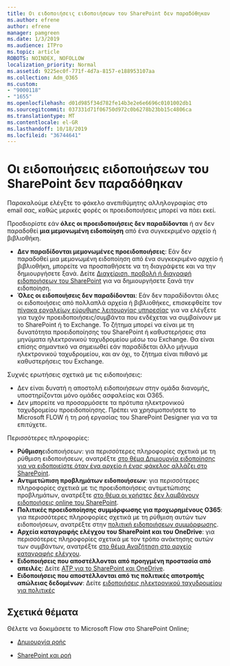 ```yaml
---
title: Οι ειδοποιήσεις ειδοποιήσεων του SharePoint δεν παραδόθηκαν
ms.author: efrene
author: efrene
manager: pamgreen
ms.date: 1/3/2019
ms.audience: ITPro
ms.topic: article
ROBOTS: NOINDEX, NOFOLLOW
localization_priority: Normal
ms.assetid: 9225ec0f-771f-4d7a-8157-e188953107aa
ms.collection: Adm_O365
ms.custom:
- "9000118"
- "1655"
ms.openlocfilehash: d01d985f34d782fe14b3e2e6e6696c0101002db1
ms.sourcegitcommit: 037331d71f06750d972c0b6278b23bb15c4806ca
ms.translationtype: MT
ms.contentlocale: el-GR
ms.lasthandoff: 10/18/2019
ms.locfileid: "36744641"
---
```

# <a name="sharepoint-alert-notifications-not-delivered"></a>Οι ειδοποιήσεις ειδοποιήσεων του SharePoint δεν παραδόθηκαν

Παρακαλούμε ελέγξτε το φάκελο ανεπιθύμητης αλληλογραφίας στο email σας, καθώς μερικές φορές οι προειδοποιήσεις μπορεί να πάει εκεί.

Προσδιορίστε εάν **όλες οι προειδοποιήσεις δεν παραδίδονται** ή αν δεν παραδοθεί **μια μεμονωμένη ειδοποίηση** από ένα συγκεκριμένο αρχείο ή βιβλιοθήκη.

- **Δεν παραδίδονται μεμονωμένες προειδοποιήσεις**: Εάν δεν παραδοθεί μια μεμονωμένη ειδοποίηση από ένα συγκεκριμένο αρχείο ή βιβλιοθήκη, μπορείτε να προσπαθήσετε να τη διαγράψετε και να την δημιουργήσετε ξανά. Δείτε [Διαχείριση, προβολή ή διαγραφή ειδοποιήσεων του SharePoint](https://support.office.com/article/manage-view-or-delete-sharepoint-alerts-99dfb19c-9a90-4a8c-aba1-aa8c8afb0de2?ui=en-US&rs=&ad=US#ID0EAADAAA=Online) για να δημιουργήσετε ξανά την ειδοποίηση.
- **Όλες οι ειδοποιήσεις δεν παραδίδονται**: Εάν δεν παραδίδονται όλες οι ειδοποιήσεις από πολλαπλά αρχεία ή βιβλιοθήκες, επισκεφθείτε τον [πίνακα εργαλείων εύρυθμης λειτουργίας υπηρεσίας](https://admin.microsoft.com/AdminPortal/Home#/servicehealth) για να ελέγξετε για τυχόν προειδοποιήσεις/συμβάντα που ενδέχεται να συμβαίνουν με το SharePoint ή το Exchange. Το ζήτημα μπορεί να είναι με τη δυνατότητα προειδοποίησης του SharePoint ή καθυστερήσεις στα μηνύματα ηλεκτρονικού ταχυδρομείου μέσω του Exchange. Θα είναι επίσης σημαντικό να σημειωθεί εάν παραδίδεται άλλο μήνυμα ηλεκτρονικού ταχυδρομείου, και αν όχι, το ζήτημα είναι πιθανό με καθυστερήσεις του Exchange.

Συχνές ερωτήσεις σχετικά με τις ειδοποιήσεις:

- Δεν είναι δυνατή η αποστολή ειδοποιήσεων στην ομάδα διανομής, υποστηρίζονται μόνο ομάδες ασφαλείας και O365.
- Δεν μπορείτε να προσαρμόσετε τα πρότυπα ηλεκτρονικού ταχυδρομείου προειδοποίησης. Πρέπει να χρησιμοποιήσετε το Microsoft FLOW ή τη ροή εργασίας του SharePoint Designer για να τα επιτύχετε.

Περισσότερες πληροφορίες:

- **Ρύθμιση**ειδοποιήσεων: για περισσότερες πληροφορίες σχετικά με τη ρύθμιση ειδοποιήσεων, ανατρέξτε [στο θέμα Δημιουργία ειδοποίησης για να ειδοποιείστε όταν ένα αρχείο ή ένας φάκελος αλλάζει στο SharePoint](https://support.office.com/article/create-an-alert-to-get-notified-when-a-file-or-folder-changes-in-sharepoint-e5a79e7b-a146-46da-a9ef-d65409ba8918).
- **Αντιμετώπιση προβλημάτων ειδοποιήσεων**: για περισσότερες πληροφορίες σχετικά με τις προειδοποιήσεις αντιμετώπισης προβλημάτων, ανατρέξτε [στο θέμα οι χρήστες δεν λαμβάνουν ειδοποιήσεις online του SharePoint](https://docs.microsoft.com/sharepoint/support/sites/no-alert-notifications).
- **Πολιτικές προειδοποίησης συμμόρφωσης για προχωρημένους O365**: για περισσότερες πληροφορίες σχετικά με τη ρύθμιση αυτών των ειδοποιήσεων, ανατρέξτε στην [πολιτική ειδοποιήσεων συμμόρφωσης](https://docs.microsoft.com/office365/securitycompliance/alert-policies).
- **Αρχεία καταγραφής ελέγχου του SharePoint και του OneDrive**: για περισσότερες πληροφορίες σχετικά με τον τρόπο ανάκτησης αυτών των συμβάντων, ανατρέξτε [στο θέμα Αναζήτηση στο αρχείο καταγραφής ελέγχου](https://docs.microsoft.com/office365/securitycompliance/search-the-audit-log-in-security-and-compliance#search-the-audit-log).
- **Ειδοποιήσεις που αποστέλλονται από προηγμένη προστασία από απειλές**: Δείτε [ATP για το SharePoint και OneDrive](https://docs.microsoft.com/office365/securitycompliance/atp-for-spo-odb-and-teams).
- **Ειδοποιήσεις που αποστέλλονται από τις πολιτικές αποτροπής απώλειας δεδομένων**: Δείτε [ειδοποιήσεις ηλεκτρονικού ταχυδρομείου για πολιτικές](https://docs.microsoft.com/office365/securitycompliance/use-notifications-and-policy-tips)

## <a name="related-topics"></a>Σχετικά θέματα

Θέλετε να δοκιμάσετε το Microsoft Flow στο SharePoint Online;

- [Δημιουργία ροής](https://support.office.com/article/a9c3e03b-0654-46af-a254-20252e580d01)

- [SharePoint και ροή](https://flow.microsoft.com//blog/sharepoint-and-flow/)
